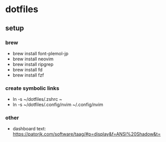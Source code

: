 # dotfiles

## setup

### brew
- brew install font-plemol-jp
- brew install neovim
- brew install ripgrep
- brew install fd
- brew install fzf

### create symbolic links
- ln -s ~/dotfiles/.zshrc ~
- ln -s ~/dotfiles/.config/nvim ~/.config/nvim

### other
- dashboard text: https://patorjk.com/software/taag/#p=display&f=ANSI%20Shadow&t=
